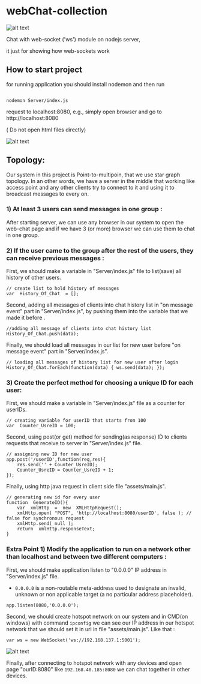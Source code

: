 # webChat-collection

![alt text](https://github.com/HosseinRezaei951/Network_Course/Projects/WebChat_Collection/chat.PNG)

 

Chat with web-socket ('ws') module on nodejs server,

it just for showing how web-sockets work

  

## How to start project

for running application you should install nodemon and then run

```

nodemon Server/index.js

```

  

request to localhost:8080, e.g., simply open browser and go to http://localhost:8080

( Do not open html files directly)

![alt text](https://github.com/HosseinRezaei951/Network_Course/Projects/WebChat_Collection/address.PNG)

  
## Topology:
Our system in this project is  Point-to-multipoin, that we use star graph topology. In an other words, we have a server in the middle that working like access point and any other clients try to connect to it and using it to broadcast messages to every on.
 
### 1) At least 3 users can send messages in one group :
After starting server, we can use any browser in our system to open the web-chat page and if we have 3 (or more) browser we can use them to chat in one group.

### 2) If the user came to the group after the rest of the users, they can receive previous messages :
First, we should make a variable in "Server/index.js" file to list(save) all history of other users.
```
// create list to hold history of messages
var  History_Of_Chat  = [];
```

Second, adding all messages of clients into chat history list in "on message event" part in "Server/index.js", by pushing them into the variable that we made it before .
```
//adding all message of clients into chat history list
History_Of_Chat.push(data);
```

Finally, we should load all messages in our list for new user before "on message event" part in "Server/index.js".
```
// loading all messages of history list for new user after login
History_Of_Chat.forEach(function(data) { ws.send(data); });
```
### 3) Create the perfect method for choosing a unique ID for each user:
First, we should make a variable in "Server/index.js" file as a counter for userIDs.
```
// creating variable for userID that starts from 100
var  Counter_UsreID = 100;
```

Second, using post(or get) method for sending(as response) ID to clients requests that receive to server  in  "Server/index.js" file.
```
// assigning new ID for new user
app.post('/userID',function(req,res){
	res.send('' + Counter_UsreID);
	Counter_UsreID = Counter_UsreID + 1;
});
```

Finally, using  http java request  in client side file "assets/main.js".
```
// generating new id for every user
function  GenerateID(){
	var  xmlHttp  =  new  XMLHttpRequest();
	xmlHttp.open( "POST", 'http://localhost:8080/userID', false ); // false for synchronous request
	xmlHttp.send( null );
	return  xmlHttp.responseText;
}
```

### Extra Point 1) Modify the application to run on a network other than localhost and between two different computers :

First, we should make application listen to "0.0.0.0" IP address in "Server/index.js" file.
* `0.0.0.0` is a non-routable meta-address used to designate an invalid, unknown or non applicable target (a no particular address placeholder). 

```
app.listen(8080,'0.0.0.0');
```
Second, we should create hotspot network on our system and in CMD(on windows) with command `ipconfig` we can see our IP address in our hotspot network that we should set it in url in file "assets/main.js".
Like that :
```
var ws = new WebSocket('ws://192.168.137.1:5001');
```

![alt text](https://github.com/HosseinRezaei951/Network_Course/Projects/WebChat_Collection/cmd.PNG)

Finally, after connecting to hotspot network with any devices and open page "ourID:8080" like `192.168.40.185:8080` we can chat together in other devices.


